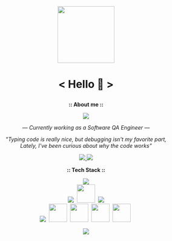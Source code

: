 <div align="center">
  <img height="150" src="https://i.ibb.co/n6SZcbz/bonf.gif"  />
</div>
 <h1><p align="center">< Hello 👋 ></p></h1>

<p align="center"> <b>:: About me ::</b></p>
<p align="center">
<img src="https://github-stats-alpha.vercel.app/api?username=markuusche&cc=white&tc=8E8E8E&ic=008FFF&bc=E3E3E3" />
</p>

<p align="center"> 
<em>— Currently working as a Software QA Engineer —</em><br>
</p>
<p align="center">
    <em>"Typing code is really nice, but debugging isn't my favorite part,</em><br><em>Lately, I've been curious about why the code works"</em>
</p>
<p align="center">
      <a href="https://www.linkedin.com/in/markuusche" target="_blank">
        <img src="https://img.shields.io/badge/LinkedIn-0088CC?logo=linkedin&logoColor=white" />
      </a>
      <a href="https://t.me/markuusche" target="_blank">
        <img src="https://img.shields.io/badge/Telegram-0088CC?&logo=telegram&logoColor=white" />
      </a>
</p>
<p align="center"><b>:: Tech Stack ::</b></p>
<p align="center">
    <img src="https://skillicons.dev/icons?i=py,js,github,gitlab,git,selenium,vscode" />
 </br>
    <img src="https://skillicons.dev/icons?i=postman,html,css" />&nbsp;
    <img src="https://github.com/onemarc/tech-icons/blob/main/icons/jira-dark.svg" width="48"></a>&nbsp;
    <img src="https://skillicons.dev/icons?i=docker,visualstudio,ps" />
 </br>
    <img src="https://skillicons.dev/icons?i=githubactions" />
    <a>&nbsp<img src="https://github.com/onemarc/tech-icons/blob/main/icons/mssqlserver-dark.svg" width="48"></a>
    <a>&nbsp<img src="https://github.com/onemarc/tech-icons/blob/main/icons/cypress-dark.svg" width="48"></a>&nbsp;
    <a><img src="https://github.com/onemarc/tech-icons/blob/main/icons/pytest-dark.svg" width="48"></a>&nbsp;
    <a"><img src="https://github.com/onemarc/tech-icons/blob/main/icons/appium-dark.svg" width="48"></a>&nbsp;
</p>
<p align="center">
    <img src="https://github-readme-stats.vercel.app/api/top-langs/?username=markuusche&layout=compact&title_color=008FFF&text_color=939393&theme=transparent&card_width=405&" />
</p>
